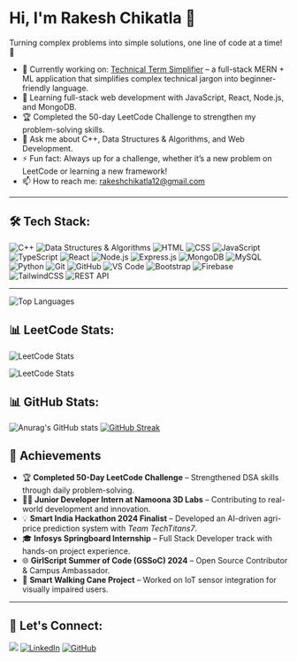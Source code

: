 # Hi, I'm Rakesh Chikatla 👋

Turning complex problems into simple solutions, one line of code at a time! 🚀

- 🔭 Currently working on: [Technical Term Simplifier](https://github.com/chikatlarakesh/Technical-Term-Simplifier.git) – a full-stack MERN + ML application that simplifies complex technical jargon into beginner-friendly language. 
- 🌱 Learning full-stack web development with JavaScript, React, Node.js, and MongoDB. 
- 🏆 Completed the 50-day LeetCode Challenge to strengthen my problem-solving skills.  
- 💬 Ask me about C++, Data Structures & Algorithms, and Web Development. 
- ⚡ Fun fact: Always up for a challenge, whether it’s a new problem on LeetCode or learning a new framework!
- 📫 How to reach me: [rakeshchikatla12@gmail.com](mailto:rakeshchikatla12@gmail.com)

---

## 🛠 Tech Stack:
![C++](https://img.shields.io/badge/-C++-00599C?logo=cplusplus&logoColor=white&style=flat)
![Data Structures & Algorithms](https://img.shields.io/badge/-Data%20Structures%20&%20Algorithms-61DAFB?style=flat)
![HTML](https://img.shields.io/badge/-HTML5-E34F26?logo=html5&logoColor=white&style=flat)
![CSS](https://img.shields.io/badge/-CSS3-1572B6?logo=css3&logoColor=white&style=flat)
![JavaScript](https://img.shields.io/badge/-JavaScript-F7DF1E?logo=javascript&logoColor=black&style=flat)
![TypeScript](https://img.shields.io/badge/-TypeScript-007ACC?logo=typescript&logoColor=white&style=flat)
![React](https://img.shields.io/badge/-React-61DAFB?logo=react&logoColor=black&style=flat)
![Node.js](https://img.shields.io/badge/-Node.js-339933?logo=nodedotjs&logoColor=white&style=flat)
![Express.js](https://img.shields.io/badge/-Express.js-000000?logo=express&logoColor=white&style=flat)
![MongoDB](https://img.shields.io/badge/-MongoDB-47A248?logo=mongodb&logoColor=white&style=flat)
![MySQL](https://img.shields.io/badge/-MySQL-4479A1?logo=mysql&logoColor=white&style=flat)
![Python](https://img.shields.io/badge/-Python-3776AB?logo=python&logoColor=white&style=flat)
![Git](https://img.shields.io/badge/-Git-F05032?logo=git&logoColor=white&style=flat)
![GitHub](https://img.shields.io/badge/-GitHub-181717?logo=github&logoColor=white&style=flat)
![VS Code](https://img.shields.io/badge/-VS%20Code-007ACC?logo=visualstudiocode&logoColor=white&style=flat)
![Bootstrap](https://img.shields.io/badge/-Bootstrap-7952B3?logo=bootstrap&logoColor=white&style=flat)
![Firebase](https://img.shields.io/badge/-Firebase-FFCA28?logo=firebase&logoColor=black&style=flat)
![TailwindCSS](https://img.shields.io/badge/-TailwindCSS-38B2AC?logo=tailwind-css&logoColor=white&style=flat)
![REST API](https://img.shields.io/badge/-REST%20API-61DAFB?logo=postman&logoColor=black&style=flat)


---
<!-- Add your most-used languages in GitHub -->
<img src="https://github-readme-stats.vercel.app/api/top-langs/?username=chikatlarakesh&layout=compact&theme=radical" alt="Top Languages"/>

## 📊 LeetCode Stats:

![LeetCode Stats](https://leetcard.jacoblin.cool/Rakesh_chikatla?theme=dark&font=Fira%20Code&ext=heatmap)       

![LeetCode Stats](https://leetcode-badge-showcase.vercel.app/api?username=Rakesh_chikatla&theme=dark&border=border&animated=true)


## 📊 GitHub Stats:

![Anurag's GitHub stats](https://github-readme-stats.vercel.app/api?username=chikatlarakesh&show_icons=true)
[![GitHub Streak](https://streak-stats.demolab.com/?user=chikatlarakesh&theme=dark)](https://git.io/streak-stats)

<h2>🚀 Achievements</h2>
<ul>
  <li>🏆 <strong>Completed 50-Day LeetCode Challenge</strong> – Strengthened DSA skills through daily problem-solving.</li>
  <li>👨‍💻 <strong>Junior Developer Intern at Namoona 3D Labs</strong> – Contributing to real-world development and innovation.</li>
  <li>💡 <strong>Smart India Hackathon 2024 Finalist</strong> – Developed an AI-driven agri-price prediction system with <em>Team TechTitans7</em>.</li>
  <li>🎓 <strong>Infosys Springboard Internship</strong> – Full Stack Developer track with hands-on project experience.</li>
  <li>🌐 <strong>GirlScript Summer of Code (GSSoC) 2024</strong> – Open Source Contributor & Campus Ambassador.</li>
  <li>🔧 <strong>Smart Walking Cane Project</strong> – Worked on IoT sensor integration for visually impaired users.</li>
</ul>


---

## 🔗 Let's Connect:

![](https://komarev.com/ghpvc/?username=chikatlarakesh)
[![LinkedIn](https://img.shields.io/badge/-LinkedIn-0077B5?logo=linkedin&logoColor=white&style=flat)](https://linkedin.com/in/rakeshchikatla)
[![GitHub](https://img.shields.io/badge/-GitHub-181717?logo=github&logoColor=white&style=flat)](https://github.com/chikatlarakesh)
